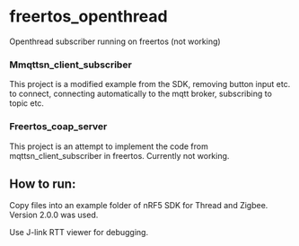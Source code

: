 # freertos_openthread
Openthread subscriber running on freertos (not working) 

### Mmqttsn_client_subscriber
This project is a modified example from the SDK, removing button input etc. to connect, connecting automatically to the mqtt broker,  subscribing to topic etc. 

### Freertos_coap_server 
This project is an attempt to implement the code from mqttsn_client_subscriber in freertos. Currently not working. 

## How to run:
Copy files into an example folder of nRF5 SDK for Thread and Zigbee. Version 2.0.0 was used. 

Use J-link RTT viewer for debugging. 





